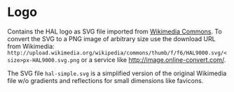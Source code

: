 # Logo

Contains the HAL logo as SVG file imported from [Wikimedia Commons](http://commons.wikimedia.org/wiki/File:HAL9000.svg). To convert the SVG to a PNG image of arbitrary size use the download URL from Wikimedia: `http://upload.wikimedia.org/wikipedia/commons/thumb/f/f6/HAL9000.svg/<size>px-HAL9000.svg.png` or a service like http://image.online-convert.com/. 

The SVG file `hal-simple.svg` is a simplified version of the original Wikimedia file w/o gradients and reflections for small dimensions like favicons. 
